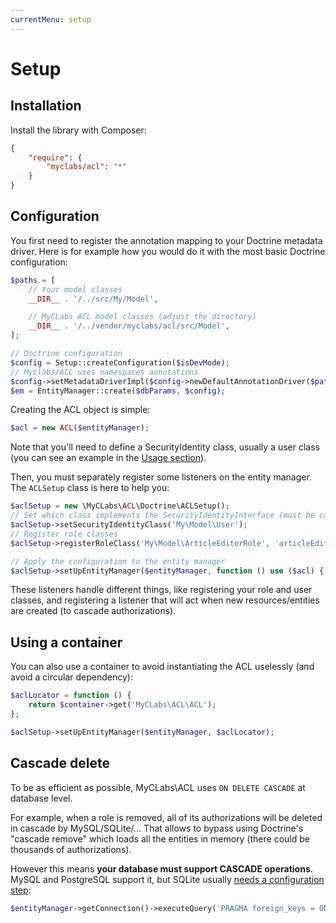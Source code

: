```yaml
---
currentMenu: setup
---
```


# Setup

## Installation

Install the library with Composer:

```json
{
    "require": {
        "myclabs/acl": "*"
    }
}
```

## Configuration

You first need to register the annotation mapping to your Doctrine metadata driver.
Here is for example how you would do it with the most basic Doctrine configuration:

```php
$paths = [
    // Your model classes
    __DIR__ . '/../src/My/Model',

    // MyCLabs ACL model classes (adjust the directory)
    __DIR__ . '/../vendor/myclabs/acl/src/Model',
];

// Doctrine configuration
$config = Setup::createConfiguration($isDevMode);
// Myclabs/ACL uses namespaces annotations
$config->setMetadataDriverImpl($config->newDefaultAnnotationDriver($paths, false));
$em = EntityManager::create($dbParams, $config);
```

Creating the ACL object is simple:

```php
$acl = new ACL($entityManager);
```

Note that you'll need to define a SecurityIdentity class, usually a user class
(you can see an example in the [Usage section](usage.md)).

Then, you must separately register some listeners on the entity manager.
The `ACLSetup` class is here to help you:

```php
$aclSetup = new \MyCLabs\ACL\Doctrine\ACLSetup();
// Set which class implements the SecurityIdentityInterface (must be called once)
$aclSetup->setSecurityIdentityClass('My\Model\User');
// Register role classes
$aclSetup->registerRoleClass('My\Model\ArticleEditorRole', 'articleEditor');

// Apply the configuration to the entity manager
$aclSetup->setUpEntityManager($entityManager, function () use ($acl) { return $acl; });
```

These listeners handle different things, like registering your role and user classes, and registering
a listener that will act when new resources/entities are created (to cascade authorizations).

## Using a container

You can also use a container to avoid instantiating the ACL uselessly (and avoid a circular dependency):

```php
$aclLocator = function () {
    return $container->get('MyCLabs\ACL\ACL');
};

$aclSetup->setUpEntityManager($entityManager, $aclLocator);
```

## Cascade delete

To be as efficient as possible, MyCLabs\ACL uses `ON DELETE CASCADE` at database level.

For example, when a role is removed, all of its authorizations will be deleted in cascade by MySQL/SQLite/…
That allows to bypass using Doctrine's "cascade remove" which loads all the entities in memory (there could
be thousands of authorizations).

However this means **your database must support CASCADE operations**. MySQL and PostgreSQL support it,
but SQLite usually [needs a configuration step](https://www.sqlite.org/foreignkeys.html#fk_enable):

```php
$entityManager->getConnection()->executeQuery('PRAGMA foreign_keys = ON');
```
